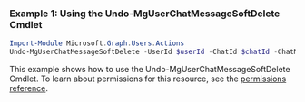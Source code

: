 ### Example 1: Using the Undo-MgUserChatMessageSoftDelete Cmdlet
```powershell
Import-Module Microsoft.Graph.Users.Actions
Undo-MgUserChatMessageSoftDelete -UserId $userId -ChatId $chatId -ChatMessageId $chatMessageId
```
This example shows how to use the Undo-MgUserChatMessageSoftDelete Cmdlet.
To learn about permissions for this resource, see the [permissions reference](/graph/permissions-reference).
